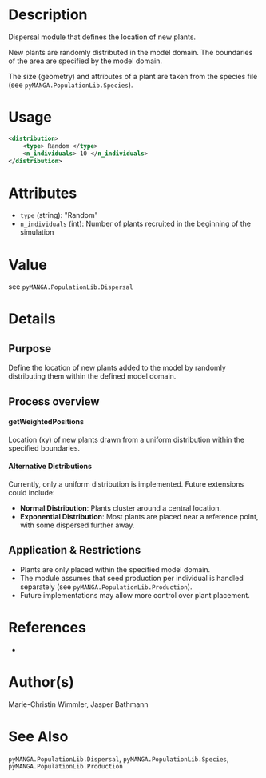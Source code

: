 # Description

Dispersal module that defines the location of new plants.

New plants are randomly distributed in the model domain.
The boundaries of the area are specified by the model domain.

The size (geometry) and attributes of a plant are taken from the species file (see ``pyMANGA.PopulationLib.Species``).

# Usage

```xml
<distribution>
    <type> Random </type>
    <n_individuals> 10 </n_individuals>
</distribution>
```

# Attributes

- ``type`` (string): "Random"
- ``n_individuals`` (int): Number of plants recruited in the beginning of the simulation

# Value

see ``pyMANGA.PopulationLib.Dispersal``

# Details
## Purpose

Define the location of new plants added to the model by randomly distributing them within the defined model domain.

## Process overview

#### getWeightedPositions

Location (xy) of new plants drawn from a uniform distribution within the specified boundaries.

#### Alternative Distributions

Currently, only a uniform distribution is implemented. Future extensions could include:
- **Normal Distribution**: Plants cluster around a central location.
- **Exponential Distribution**: Most plants are placed near a reference point, with some dispersed further away.

## Application & Restrictions

- Plants are only placed within the specified model domain.
- The module assumes that seed production per individual is handled separately (see ``pyMANGA.PopulationLib.Production``).
- Future implementations may allow more control over plant placement.

# References

-

# Author(s)

Marie-Christin Wimmler, Jasper Bathmann

# See Also

``pyMANGA.PopulationLib.Dispersal``,
``pyMANGA.PopulationLib.Species``,
``pyMANGA.PopulationLib.Production``

